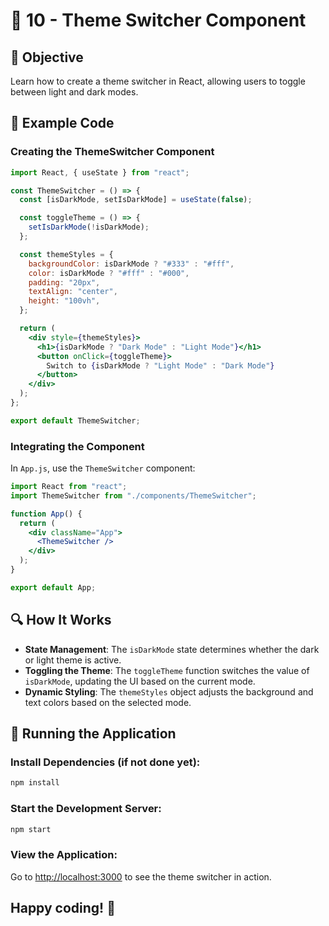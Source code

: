 # 🚀 10 - Theme Switcher Component

## 📝 Objective

Learn how to create a theme switcher in React, allowing users to toggle between light and dark modes.

## 📂 Example Code

### Creating the ThemeSwitcher Component

```jsx
import React, { useState } from "react";

const ThemeSwitcher = () => {
  const [isDarkMode, setIsDarkMode] = useState(false);

  const toggleTheme = () => {
    setIsDarkMode(!isDarkMode);
  };

  const themeStyles = {
    backgroundColor: isDarkMode ? "#333" : "#fff",
    color: isDarkMode ? "#fff" : "#000",
    padding: "20px",
    textAlign: "center",
    height: "100vh",
  };

  return (
    <div style={themeStyles}>
      <h1>{isDarkMode ? "Dark Mode" : "Light Mode"}</h1>
      <button onClick={toggleTheme}>
        Switch to {isDarkMode ? "Light Mode" : "Dark Mode"}
      </button>
    </div>
  );
};

export default ThemeSwitcher;
```

### Integrating the Component

In `App.js`, use the `ThemeSwitcher` component:

```jsx
import React from "react";
import ThemeSwitcher from "./components/ThemeSwitcher";

function App() {
  return (
    <div className="App">
      <ThemeSwitcher />
    </div>
  );
}

export default App;
```

## 🔍 How It Works

- **State Management**: The `isDarkMode` state determines whether the dark or light theme is active.
- **Toggling the Theme**: The `toggleTheme` function switches the value of `isDarkMode`, updating the UI based on the current mode.
- **Dynamic Styling**: The `themeStyles` object adjusts the background and text colors based on the selected mode.

## 🚀 Running the Application

### Install Dependencies (if not done yet):

```bash
npm install
```

### Start the Development Server:

```bash
npm start
```

### View the Application:

Go to [http://localhost:3000](http://localhost:3000) to see the theme switcher in action.

## Happy coding! 🎉

